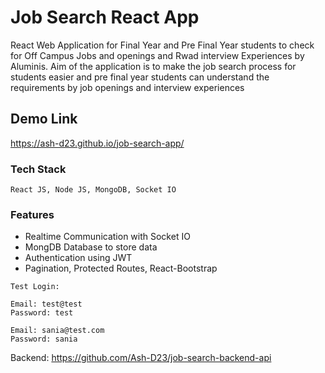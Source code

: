 # Job Search React App

React Web Application for Final Year and Pre Final Year students to check for Off Campus Jobs and openings and Rwad interview Experiences by Aluminis. Aim of the application is to make the job search process for students easier and pre final year students can understand the requirements by job openings and interview experiences

## Demo Link

https://ash-d23.github.io/job-search-app/

### Tech Stack

```
React JS, Node JS, MongoDB, Socket IO
```

### Features

* Realtime Communication with Socket IO
* MongDB Database to store data
* Authentication using JWT
* Pagination, Protected Routes, React-Bootstrap

```
Test Login:

Email: test@test
Password: test

Email: sania@test.com
Password: sania
```

Backend: https://github.com/Ash-D23/job-search-backend-api
